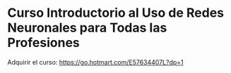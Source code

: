# Curso Introductorio al Uso de Redes Neuronales para Todas las Profesiones

Adquirir el curso: https://go.hotmart.com/E57634407L?dp=1
